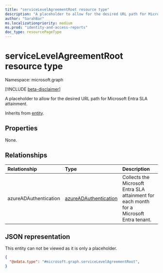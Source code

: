 ```yaml
---
title: "serviceLevelAgreementRoot resource type"
description: "A placeholder to allow for the desired URL path for Microsoft Entra SLA attainment."
author: "SarahBar"
ms.localizationpriority: medium
ms.prod: "identity-and-access-reports"
doc_type: resourcePageType
---
```


# serviceLevelAgreementRoot resource type

Namespace: microsoft.graph

[!INCLUDE [beta-disclaimer](../../includes/beta-disclaimer.md)]

A placeholder to allow for the desired URL path for Microsoft Entra SLA attainment.

Inherits from [entity](../resources/entity.md).

## Properties
None.

## Relationships
|Relationship|Type|Description|
|:---|:---|:---|
|azureADAuthentication|[azureADAuthentication](../resources/azureadauthentication.md)|Collects the Microsoft Entra SLA attainment for each month for a Microsoft Entra tenant.|

## JSON representation
This entity can not be viewed as it is only a placeholder.
<!-- {
  "blockType": "resource",
  "@odata.type": "microsoft.graph.serviceLevelAgreementRoot",
  "baseType": "microsoft.graph.entity",
  "openType": false
}
-->
``` json
{
  "@odata.type": "#microsoft.graph.serviceLevelAgreementRoot",
}
```
